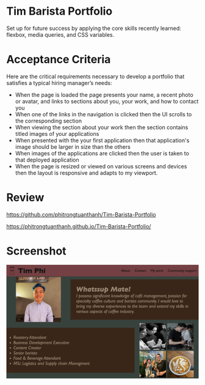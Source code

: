 # Tim Barista Portfolio 

Set up for future success by applying the core skills recently learned: flexbox, media queries, and CSS variables.

# Acceptance Criteria

Here are the critical requirements necessary to develop a portfolio that satisfies a typical hiring manager’s needs:

- When the page is loaded the page presents your name, a recent photo or avatar, and links to sections about you, your work, and how to contact you
- When one of the links in the navigation is clicked then the UI scrolls to the corresponding section
- When viewing the section about your work then the section contains titled images of your applications
- When presented with the your first application then that application's image should be larger in size than the others
- When images of the applications are clicked then the user is taken to that deployed application
- When the page is resized or viewed on various screens and devices then the layout is responsive and adapts to my viewport.

# Review
https://github.com/phitrongtuanthanh/Tim-Barista-Portfolio

https://phitrongtuanthanh.github.io/Tim-Barista-Portfolio/

# Screenshot

<img src="Asset/Images/Screenshot 2022-11-15 at 12.46.39.png">
